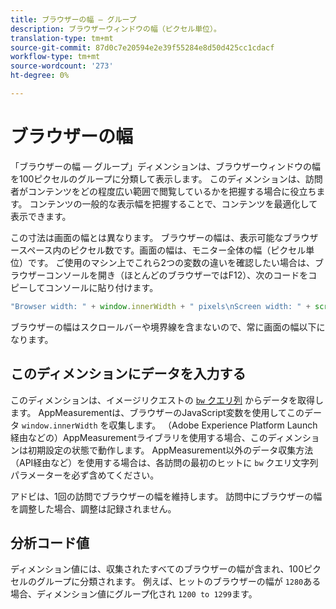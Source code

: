 ```yaml
---
title: ブラウザーの幅 — グループ
description: ブラウザーウィンドウの幅（ピクセル単位）。
translation-type: tm+mt
source-git-commit: 87d0c7e20594e2e39f55284e8d50d425cc1cdacf
workflow-type: tm+mt
source-wordcount: '273'
ht-degree: 0%

---
```



# ブラウザーの幅

「ブラウザーの幅 — グループ」ディメンションは、ブラウザーウィンドウの幅を100ピクセルのグループに分類して表示します。 このディメンションは、訪問者がコンテンツをどの程度広い範囲で閲覧しているかを把握する場合に役立ちます。 コンテンツの一般的な表示幅を把握することで、コンテンツを最適化して表示できます。

この寸法は画面の幅とは異なります。 ブラウザーの幅は、表示可能なブラウザースペース内のピクセル数です。画面の幅は、モニター全体の幅（ピクセル単位）です。 ご使用のマシン上でこれら2つの変数の違いを確認したい場合は、ブラウザーコンソールを開き（ほとんどのブラウザーではF12）、次のコードをコピーしてコンソールに貼り付けます。

```javascript
"Browser width: " + window.innerWidth + " pixels\nScreen width: " + screen.width + " pixels";
```

ブラウザーの幅はスクロールバーや境界線を含まないので、常に画面の幅以下になります。

## このディメンションにデータを入力する

このディメンションは、イメージリクエストの [`bw` クエリ列](/help/implement/validate/query-parameters.md) からデータを取得します。 AppMeasurementは、ブラウザーのJavaScript変数を使用してこのデータ `window.innerWidth` を収集します。 （Adobe Experience Platform Launch経由などの）AppMeasurementライブラリを使用する場合、このディメンションは初期設定の状態で動作します。 AppMeasurement以外のデータ収集方法（API経由など）を使用する場合は、各訪問の最初のヒットに `bw` クエリ文字列パラメーターを必ず含めてください。

アドビは、1回の訪問でブラウザーの幅を維持します。 訪問中にブラウザーの幅を調整した場合、調整は記録されません。

## 分析コード値

ディメンション値には、収集されたすべてのブラウザーの幅が含まれ、100ピクセルのグループに分類されます。 例えば、ヒットのブラウザーの幅が `1280`ある場合、ディメンション値にグループ化され `1200 to 1299`ます。
